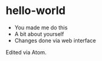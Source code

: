 # hello-world
* You made me do this
* A bit about yourself
* Changes done via web interface

Edited via Atom.

